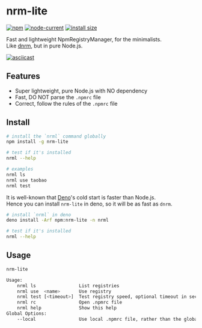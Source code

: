 # nrm-lite

[![npm](https://img.shields.io/npm/v/nrm-lite)](https://www.npmjs.com/package/nrm-lite)
[![node-current](https://img.shields.io/node/v/nrm-lite)](https://nodejs.dev/)
[![install size](https://packagephobia.com/badge?p=nrm-lite)](https://packagephobia.com/result?p=nrm-lite)

Fast and lightweight NpmRegistryManager, for the minimalists.  
Like [dnrm](https://github.com/markthree/dnrm), but in pure Node.js.

[![asciicast](https://asciinema.org/a/646571.svg)](https://asciinema.org/a/646571)

## Features

-   Super lightweight, pure Node.js with NO dependency
-   Fast, DO NOT parse the `.npmrc` file
-   Correct, follow the rules of the `.npmrc` file

## Install

```sh
# install the `nrml` command globally
npm install -g nrm-lite

# test if it's installed
nrml --help

# examples
nrml ls
nrml use taobao
nrml test
```

It is well-known that [Deno](https://deno.com/)'s cold start is faster than Node.js.  
Hence you can install `nrm-lite` in deno, so it will be as fast as `dnrm`.

```sh
# install `nrml` in deno
deno install -Arf npm:nrm-lite -n nrml

# test if it's installed
nrml --help
```

## Usage

```sh
nrm-lite

Usage:
    nrml ls                List registries
    nrml use  <name>       Use registry
    nrml test [<timeout>]  Test registry speed, optional timeout in second (default: 2)
    nrml rc                Open .npmrc file
    nrml help              Show this help
Global Options:
    --local                Use local .npmrc file, rather than the global one (default: false)
```
